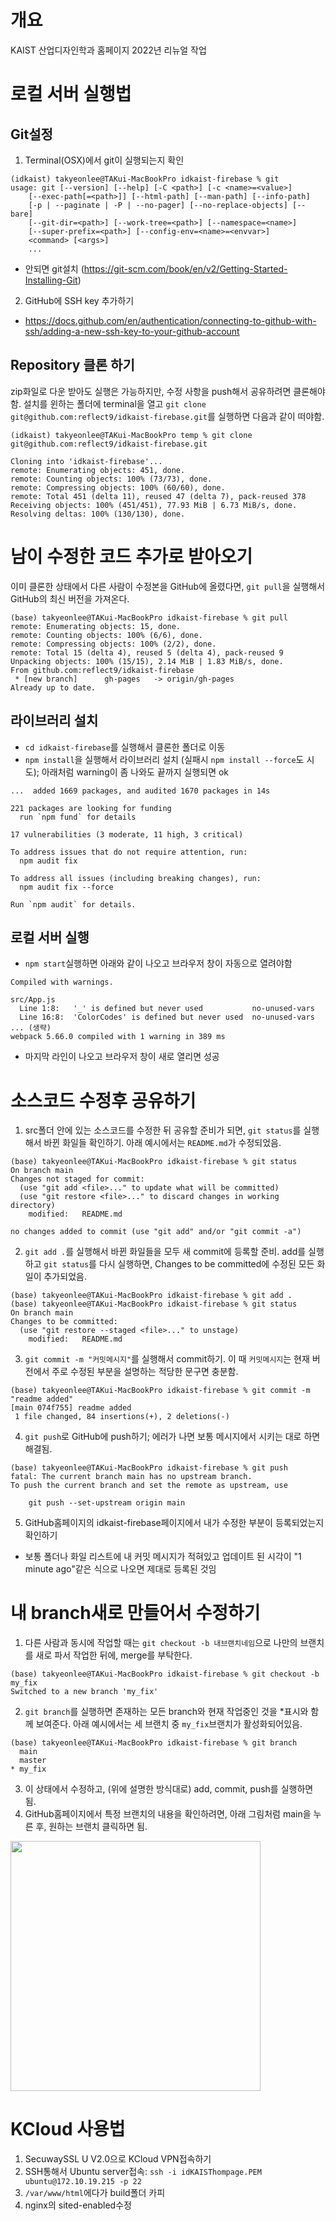 # 개요 
KAIST 산업디자인학과 홈페이지 2022년 리뉴얼 작업

# 로컬 서버 실행법 
## Git설정
1. Terminal(OSX)에서 git이 실행되는지 확인 
```
(idkaist) takyeonlee@TAKui-MacBookPro idkaist-firebase % git
usage: git [--version] [--help] [-C <path>] [-c <name>=<value>]
    [--exec-path[=<path>]] [--html-path] [--man-path] [--info-path]
    [-p | --paginate | -P | --no-pager] [--no-replace-objects] [--bare]
    [--git-dir=<path>] [--work-tree=<path>] [--namespace=<name>]
    [--super-prefix=<path>] [--config-env=<name>=<envvar>]
    <command> [<args>]
    ...
```
- 안되면 git설치 (https://git-scm.com/book/en/v2/Getting-Started-Installing-Git)

2. GitHub에 SSH key 추가하기
- https://docs.github.com/en/authentication/connecting-to-github-with-ssh/adding-a-new-ssh-key-to-your-github-account

## Repository 클론 하기
zip화일로 다운 받아도 실행은 가능하지만, 수정 사항을 push해서 공유하려면 클론해야함. 설치를 윈하는 폴더에 terminal을 열고 `git clone git@github.com:reflect9/idkaist-firebase.git`를 실행하면 다음과 같이 떠야함. 
```
(idkaist) takyeonlee@TAKui-MacBookPro temp % git clone git@github.com:reflect9/idkaist-firebase.git

Cloning into 'idkaist-firebase'...
remote: Enumerating objects: 451, done.
remote: Counting objects: 100% (73/73), done.
remote: Compressing objects: 100% (60/60), done.
remote: Total 451 (delta 11), reused 47 (delta 7), pack-reused 378
Receiving objects: 100% (451/451), 77.93 MiB | 6.73 MiB/s, done.
Resolving deltas: 100% (130/130), done.
```

# 남이 수정한 코드 추가로 받아오기 
이미 클론한 상태에서 다른 사람이 수정본을 GitHub에 올렸다면, `git pull`을 실행해서 GitHub의 최신 버전을 가져온다. 
```
(base) takyeonlee@TAKui-MacBookPro idkaist-firebase % git pull
remote: Enumerating objects: 15, done.
remote: Counting objects: 100% (6/6), done.
remote: Compressing objects: 100% (2/2), done.
remote: Total 15 (delta 4), reused 5 (delta 4), pack-reused 9
Unpacking objects: 100% (15/15), 2.14 MiB | 1.83 MiB/s, done.
From github.com:reflect9/idkaist-firebase
 * [new branch]      gh-pages   -> origin/gh-pages
Already up to date.
```

## 라이브러리 설치
- `cd idkaist-firebase`를 실행해서 클론한 폴더로 이동
- `npm install`을 실행해서 라이브러리 설치 (실패시 `npm install --force`도 시도); 아래처럼 warning이 좀 나와도 끝까지 실행되면 ok
```
...  added 1669 packages, and audited 1670 packages in 14s

221 packages are looking for funding
  run `npm fund` for details

17 vulnerabilities (3 moderate, 11 high, 3 critical)

To address issues that do not require attention, run:
  npm audit fix

To address all issues (including breaking changes), run:
  npm audit fix --force

Run `npm audit` for details.
```

## 로컬 서버 실행
- `npm start`실행하면 아래와 같이 나오고 브라우저 창이 자동으로 열려야함 
```
Compiled with warnings.

src/App.js
  Line 1:8:   '_' is defined but never used           no-unused-vars
  Line 16:8:  'ColorCodes' is defined but never used  no-unused-vars
... (생략)
webpack 5.66.0 compiled with 1 warning in 389 ms
```
- 마지막 라인이 나오고 브라우저 창이 새로 열리면 성공


# 소스코드 수정후 공유하기 
1. src폴더 안에 있는 소스코드를 수정한 뒤 공유할 준비가 되면, `git status`를 실행해서 바뀐 화일들 확인하기. 아래 예시에서는 `README.md`가 수정되었음. 
```
(base) takyeonlee@TAKui-MacBookPro idkaist-firebase % git status
On branch main
Changes not staged for commit:
  (use "git add <file>..." to update what will be committed)
  (use "git restore <file>..." to discard changes in working directory)
	modified:   README.md

no changes added to commit (use "git add" and/or "git commit -a")
```
2.  `git add .`를 실행해서 바뀐 화일들을 모두 새 commit에 등록할 준비. add를 실행하고 `git status`를 다시 실행하면, Changes to be committed에 수정된 모든 화일이 추가되었음. 
```
(base) takyeonlee@TAKui-MacBookPro idkaist-firebase % git add .
(base) takyeonlee@TAKui-MacBookPro idkaist-firebase % git status
On branch main
Changes to be committed:
  (use "git restore --staged <file>..." to unstage)
	modified:   README.md
```

3. `git commit -m "커밋메시지"`를 실행해서 commit하기. 이 때 `커밋메시지`는 현재 버전에서 주로 수정된 부분을 설명하는 적당한 문구면 충분함.
```
(base) takyeonlee@TAKui-MacBookPro idkaist-firebase % git commit -m "readme added"
[main 074f755] readme added
 1 file changed, 84 insertions(+), 2 deletions(-)
 ```

4. `git push`로 GitHub에 push하기; 에러가 나면 보통 메시지에서 시키는 대로 하면 해결됨. 
```
(base) takyeonlee@TAKui-MacBookPro idkaist-firebase % git push
fatal: The current branch main has no upstream branch.
To push the current branch and set the remote as upstream, use

    git push --set-upstream origin main
```

5. GitHub홈페이지의 idkaist-firebase페이지에서 내가 수정한 부분이 등록되었는지 확인하기
- 보통 폴더나 화일 리스트에 내 커밋 메시지가 적혀있고 업데이트 된 시각이 "1 minute ago"같은 식으로 나오면 제대로 등록된 것임


# 내 branch새로 만들어서 수정하기
1. 다른 사람과 동시에 작업할 때는 `git checkout -b 내브랜치네임`으로 나만의 브랜치를 새로 파서 작업한 뒤에, merge를 부탁한다. 
```
(base) takyeonlee@TAKui-MacBookPro idkaist-firebase % git checkout -b my_fix
Switched to a new branch 'my_fix'
```
2. `git branch`를 실행하면 존재하는 모든 branch와 현재 작업중인 것을 *표시와 함께 보여준다. 아래 예시에서는 세 브랜치 중 `my_fix`브랜치가 활성화되어있음.
```
(base) takyeonlee@TAKui-MacBookPro idkaist-firebase % git branch
  main
  master
* my_fix
```
3. 이 상태에서 수정하고, (위에 설명한 방식대로) add, commit, push를 실행하면 됨. 
4. GitHub홈페이지에서 특정 브랜치의 내용을 확인하려면, 아래 그림처럼 main을 누른 후, 원하는 브랜치 클릭하면 됨.  
<img src='image_github.png' width="400px"/>



# KCloud 사용법
1. SecuwaySSL U V2.0으로 KCloud VPN접속하기 
2. SSH통해서 Ubuntu server접속: `ssh -i idKAISThompage.PEM ubuntu@172.10.19.215 -p 22` 
3. `/var/www/html`에다가 build폴더 카피
4. nginx의 sited-enabled수정